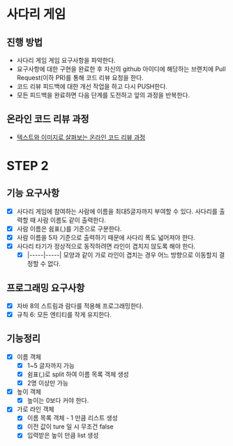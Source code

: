 # 사다리 게임
## 진행 방법
* 사다리 게임 게임 요구사항을 파악한다.
* 요구사항에 대한 구현을 완료한 후 자신의 github 아이디에 해당하는 브랜치에 Pull Request(이하 PR)를 통해 코드 리뷰 요청을 한다.
* 코드 리뷰 피드백에 대한 개선 작업을 하고 다시 PUSH한다.
* 모든 피드백을 완료하면 다음 단계를 도전하고 앞의 과정을 반복한다.

## 온라인 코드 리뷰 과정
* [텍스트와 이미지로 살펴보는 온라인 코드 리뷰 과정](https://github.com/nextstep-step/nextstep-docs/tree/master/codereview)

# STEP 2
## 기능 요구사항
- [x] 사다리 게임에 참여하는 사람에 이름을 최대5글자까지 부여할 수 있다. 사다리를 출력할 때 사람 이름도 같이 출력한다.
- [x] 사람 이름은 쉼표(,)를 기준으로 구분한다.
- [x] 사람 이름을 5자 기준으로 출력하기 때문에 사다리 폭도 넓어져야 한다.
- [x] 사다리 타기가 정상적으로 동작하려면 라인이 겹치지 않도록 해야 한다.
    - [x] |-----|-----| 모양과 같이 가로 라인이 겹치는 경우 어느 방향으로 이동할지 결정할 수 없다.

## 프로그래밍 요구사항
- [x] 자바 8의 스트림과 람다를 적용해 프로그래밍한다.
- [x] 규칙 6: 모든 엔티티를 작게 유지한다.

## 기능정리
- [x] 이름 객체
    - [x] 1~5 글자까지 가능
    - [x] 쉼표(,)로 split 하여 이름 목록 객체 생성
    - [x] 2명 이상만 가능

- [x] 높이 객체
  - [x] 높이는 0보다 커야 한다.

- [x] 가로 라인 객체
    - [x] 이름 목록 객체 - 1 만큼 리스트 생성
    - [x] 이전 값이 ture 일 시 무조건 false
    - [x] 입력받은 높이 만큼 list 생성